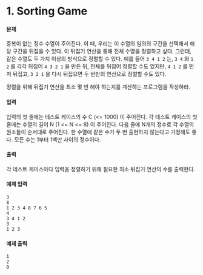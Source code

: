 # 1. Sorting Game

#### 문제

중복이 없는 정수 수열이 주어진다. 이 때, 우리는 이 수열의 임의의 구간을 선택해서 해당 구간을 뒤집을 수 있다. 이 뒤집기 연산을 통해 전체 수열을 정렬하고 싶다. 그런데, 같은 수열도 두 가지 이상의 방식으로 정렬할 수 있다. 예를 들어 `3 4 1 2` 는, `3 4` 와 `1 2` 를 각각 뒤집어 `4 3 2 1` 을 만든 뒤, 전체를 뒤집어 정렬할 수도 있지만, `4 1 2` 를 먼저 뒤집고, `3 2 1` 을 다시 뒤집으면 두 번만의 연산으로 정렬할 수도 있다.

정렬을 위해 뒤집기 연산을 최소 몇 번 해야 하는지를 계산하는 프로그램을 작성하라.



#### 입력

입력의 첫 줄에는 테스트 케이스의 수 C (<= 1000) 이 주어진다. 각 테스트 케이스의 첫 줄에는 수열의 길이 N (1 <= N <= 8) 이 주어진다. 다음 줄에 N개의 정수로 각 수열의 원소들이 순서대로 주어진다. 한 수열에 같은 수가 두 번 출현하지 않는다고 가정해도 좋다. 모든 수는 1부터 1백만 사이의 정수이다.



#### 출력

각 테스트 케이스마다 입력을 정렬하기 위해 필요한 최소 뒤집기 연산의 수를 출력한다.



#### 예제 입력

```
3
8
1 2 3 4 8 7 6 5
4
3 4 1 2
3
1 2 3
```



#### 예제 출력

```
1
2
0
```

